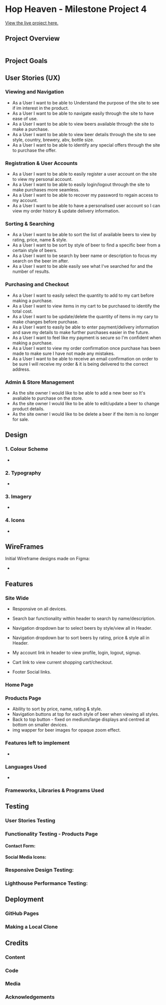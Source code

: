 # Hop Heaven - Milestone Project 4

[View the live project here.]()

## Project Overview


<img src="">

## Project Goals



## User Stories (UX)

### Viewing and Navigation

* As a User I want to be able to Understand the purpose of the site to see if im interest in the product.
* As a User I want to be able to navigate easily through the site to have ease of use.
* As a User I want to be able to view beers available through the site to make a purchase.
* As a User I want to be able to view beer details through the site to see style, country, brewery, abv, bottle size.
* As a User I want to be able to identify any special offers through the site to purchase the offer.

### Registration & User Accounts

* As a User I want to be able to easily register a user account on the site to view my personal account.
* As a User I want to be able to easily login/logout through the site to make purchases more seamless.
* As a User I want to be able to recover my password to regain access to my account.
* As a User I want to be able to have a personalised user account so I can view my order history & update delivery information.

### Sorting & Searching

* As a User I want to be able to sort the list of available beers to view by rating, price, name & style.
* As a User I want to be sort by style of beer to find a specific beer from a certain style of beers.
* As a User I want to be search by beer name or description to focus my search on the beer im after.
* As a User I want to be able easily see what I've searched for and the number of results.

### Purchasing and Checkout

* As a User I want to easily select the quantity to add to my cart before making a purchase.
* As a User I want to view items in my cart to be purchased to identify the total cost.
* As a User I want to be update/delete the quantity of items in my cary to make changes before purchase.
* As a User I want to easily be able to enter payment/delivery information and save my details to make further purchases easier in the future.
* As a User I want to feel like my payment is secure so I'm confident when making a purchase.
* As a User I want to view my order confirmation once purchase has been made to make sure I have not made any mistakes.
* As a User I want to be able to receive an email confirmation on order to be sure I will receive my order & it is being delivered to the correct address.

### Admin & Store Management

* As the site owner I would like to be able to add a new beer so It's avaliable to purchase on the store.
* As the site owner I would like to be able to edit/update a beer to change product details.
* As the site owner I would like to be delete a beer if the item is no longer for sale.


## Design

### 1. Colour Scheme
* 

### 2. Typography
* 

### 3. Imagery
* 

### 4. Icons
* 

## WireFrames

Initial Wireframe designs made on Figma:

* 


## Features

### Site Wide

* Responsive on all devices.

* Search bar functionality within header to search by name/description.
* Navigation dropdown bar to select beers by style/view all in Header.
* Navigation dropdown bar to sort beers by rating, price & style all in Header.
* My account link in header to view profile, login, logout, signup.
* Cart link to view current shopping cart/checkout.
* Footer Social links.

### Home Page

### Products Page

* Ability to sort by price, name, rating & style.
* Navigation buttons at top for each style of beer when viewing all styles.
* Back to top button - fixed on medium/large displays and centred at bottom on smaller devices.
* img wapper for beer images for opaque zoom effect.

    
### Features left to implement

* 

### Languages Used

* 

### Frameworks, Libraries & Programs Used


## Testing



### User Stories Testing


### Functionality Testing - Products Page


#### Contact Form:


#### Social Media Icons:


### Responsive Design Testing:


### Lighthouse Performance Testing:

## Deployment

### GitHub Pages


### Making a Local Clone


## Credits

### Content


### Code


### Media 



### Acknowledgements
